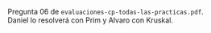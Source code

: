 Pregunta 06 de `evaluaciones-cp-todas-las-practicas.pdf`.  
Daniel lo resolverá con Prim y Alvaro con Kruskal.
